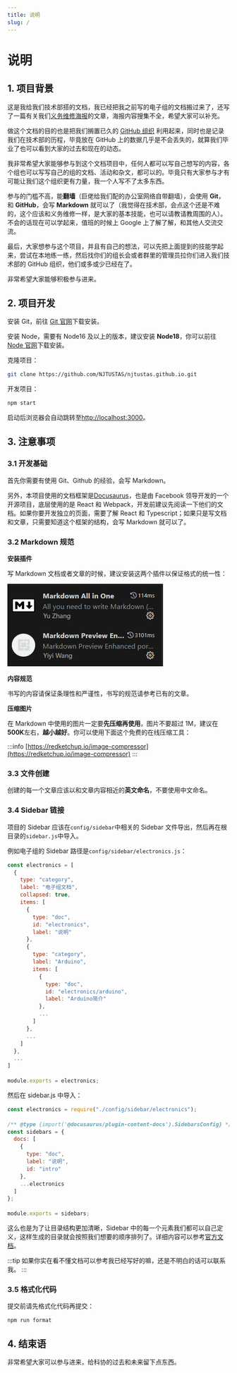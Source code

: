 ```yaml
---
title: 说明
slug: /
---
```


# 说明

## 1. 项目背景

这是我给我们技术部搭的文档，我已经把我之前写的电子组的文档搬过来了，还写了一篇有关我们[义务维修海报](/blog/stas-pc-maintenance-history)的文章，海报内容搜集不全，希望大家可以补充。

做这个文档的目的也是把我们搁置已久的 [GitHub 组织](https://github.com/NJTUSTAS)
利用起来，同时也是记录我们在技术部的历程，毕竟放在 GitHub 上的数据几乎是不会丢失的，就算我们毕业了也可以看到大家的过去和现在的动态。

我非常希望大家能够参与到这个文档项目中，任何人都可以写自己想写的内容，各个组也可以写写自己的组的文档、活动和杂文，都可以的。毕竟只有大家参与才有可能让我们这个组织更有力量，我一个人写不了太多东西。

参与的门槛不高，能**翻墙**（巨佬给我们配的办公室网络自带翻墙），会使用 **Git**，和 **GitHub**，会写 **Markdown** 就可以了（我觉得在技术部，会点这个还是不难的，这个应该和义务维修一样，是大家的基本技能，也可以请教请教周围的人）。不会的话现在可以学起来，值班的时候上 Google 上了解了解，和其他人交流交流。

最后，大家想参与这个项目，并且有自己的想法，可以先把上面提到的技能学起来，尝试在本地练一练，然后找你们的组长会或者群里的管理员拉你们进入我们技术部的 GitHub 组织，他们或多或少已经在了。

非常希望大家能够积极参与进来。

## 2. 项目开发

安装 Git，前往 [Git 官网](https://git-scm.com/downloads)下载安装。

安装 Node，需要有 Node16 及以上的版本，建议安装 **Node18**，你可以前往 [Node 官网](https://nodejs.org)下载安装。

克隆项目：

```sh
git clone https://github.com/NJTUSTAS/njtustas.github.io.git
```

开发项目：

```sh
npm start
```

启动后浏览器会自动跳转至[http://localhost:3000](http://localhost:3000)。

## 3. 注意事项

### 3.1 开发基础

首先你需要有使用 Git、Github 的经验，会写 Markdown。

另外，本项目使用的文档框架是[Docusaurus](https://docusaurus.io/)，也是由 Facebook 领导开发的一个开源项目，底层使用的是 React 和 Webpack，开发前建议先阅读一下他们的文档。如果你要开发独立的页面，需要了解 React 和 Typescript；如果只是写文档和文章，只需要知道这个框架的结构，会写 Markdown 就可以了。

### 3.2 Markdown 规范

**安装插件**

写 Markdown 文档或者文章的时候，建议安装这两个插件以保证格式的统一性：

![markdown-plugin](./images/markdown-plugin.png)

**内容规范**

书写的内容请保证条理性和严谨性，书写的规范请参考已有的文章。

**压缩图片**

在 Markdown 中使用的图片一定要**先压缩再使用**，图片不要超过 1M，建议在 **500K**左右，**越小越好**。你可以使用下面这个免费的在线压缩工具：

:::info
[https://redketchup.io/image-compressor](https://redketchup.io/image-compressor)
:::

### 3.3 文件创建

创建的每一个文章应该以和文章内容相近的**英文命名**，不要使用中文命名。

### 3.4 Sidebar 链接

项目的 Sidebar 应该在`config/sidebar`中相关的 Sidebar 文件导出，然后再在根目录的`sidebar.js`中导入。

例如电子组的 Sidebar 路径是`config/sidebar/electronics.js`：

```js
const electronics = [
  {
    type: "category",
    label: "电子组文档",
    collapsed: true,
    items: [
      {
        type: "doc",
        id: "electronics",
        label: "说明"
      },
      {
        type: "category",
        label: "Arduino",
        items: [
          {
            type: "doc",
            id: "electronics/arduino",
            label: "Arduino简介"
          },
          ...
        ]
      },
      ...
    ]
  },
  ...
]

module.exports = electronics;
```

然后在 sidebar.js 中导入：

```js
const electronics = require("./config/sidebar/electronics");

/** @type {import('@docusaurus/plugin-content-docs').SidebarsConfig} */
const sidebars = {
  docs: [
    {
      type: "doc",
      label: "说明",
      id: "intro"
    },
    ...electronics
  ]
};

module.exports = sidebars;
```

这么也是为了让目录结构更加清晰，Sidebar 中的每一个元素我们都可以自己定义，这样生成的目录就会按照我们想要的顺序排列了。详细内容可以参考[官方文档](https://docusaurus.io/docs/create-doc)。

:::tip
如果你实在看不懂文档可以参考我已经写好的嘛，还是不明白的话可以联系我。
:::

### 3.5 格式化代码

提交前请先格式化代码再提交：

```
npm run format
```

## 4. 结束语

非常希望大家可以参与进来，给科协的过去和未来留下点东西。
